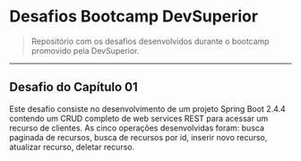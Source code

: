 # Desafios Bootcamp DevSuperior
> Repositório com os desafios desenvolvidos durante o bootcamp promovido pela DevSuperior.
---
## Desafio do Capítulo 01
<p>Este desafio consiste no desenvolvimento de um projeto Spring Boot 2.4.4 contendo um CRUD completo de web services REST para acessar um recurso de clientes. As cinco operações desenvolvidas foram: busca paginada de recursos, busca de recursos por id, inserir novo recurso, atualizar recurso, deletar recurso. </p>
